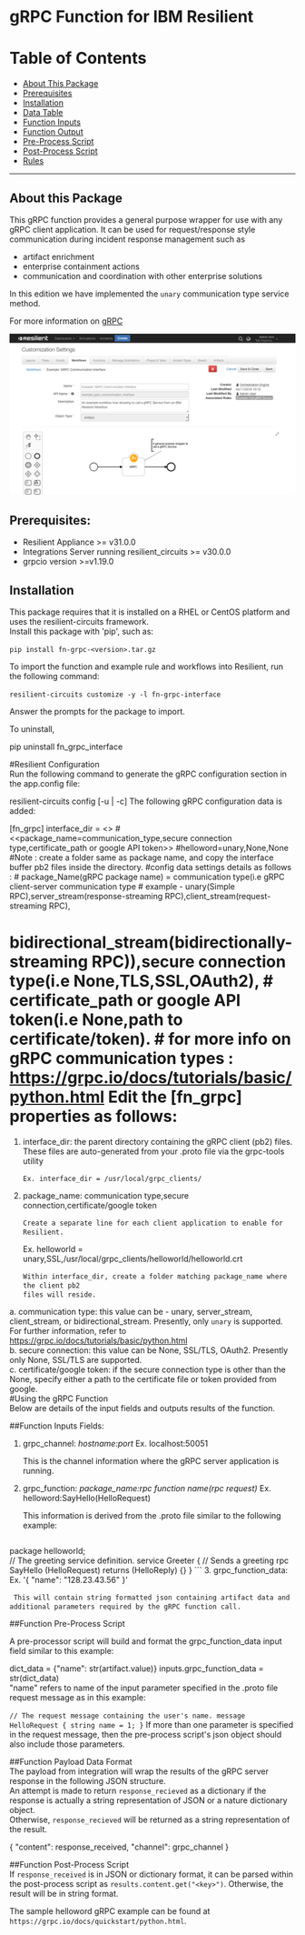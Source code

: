 # gRPC Function for IBM Resilient

# Table of Contents  
 - [About This Package](#about-this-package)
 - [Prerequisites](#prerequisites)
 - [Installation](#installation)
 - [Data Table](#data-table)
 - [Function Inputs](#function-inputs)
 - [Function Output](#function-output)
 - [Pre-Process Script](#pre-process-script)
 - [Post-Process Script](#post-process-script)
 - [Rules](#rules)
 ---
 
## About this Package 
  
This gRPC function provides a general purpose wrapper for use with any gRPC client application. It can be used for request/response style communication during incident response management such as   
  
* artifact enrichment  
* enterprise containment actions  
* communication and coordination with other enterprise solutions  
  
In this edition we have implemented the `unary` communication type service method.  
  
For more information on [gRPC](https://grpc.io/docs/)  
  
![screenshot](./screenshots/1.png)

## Prerequisites:  
  
* Resilient Appliance >= v31.0.0
* Integrations Server running resilient_circuits >= v30.0.0
* grpcio version >=v1.19.0 
  
## Installation 
This package requires that it is installed on a RHEL or CentOS platform and uses the resilient-circuits framework.  
Install this package with 'pip', such as:  
  
`pip install fn-grpc-<version>.tar.gz`  
  
To import the function and example rule and workflows into Resilient, run the following command:  
  
`resilient-circuits customize -y -l fn-grpc-interface`  
  
Answer the prompts for the package to import.  
  
To uninstall,  
  
 pip uninstall fn_grpc_interface  
  
#Resilient Configuration  
  Run the following command to generate the gRPC configuration section in the app.config file:  
  
 resilient-circuits config [-u | -c] The following gRPC configuration data is added:  
     
 [fn_grpc] interface_dir = <<path to interface buffer pb2 files parent directory>> #<<package_name=communication_type,secure connection type,certificate_path or google API token>> #helloword=unary,None,None #Note : create a folder same as package name, and copy the interface buffer pb2 files inside the directory. #config data settings details as follows : #       package_Name(gRPC package name) = communication type(i.e gRPC client-server communication type    #       example - unary(Simple RPC),server_stream(response-streaming RPC),client_stream(request-streaming RPC),  
 #       bidirectional_stream(bidirectionally-streaming RPC)),secure connection type(i.e None,TLS,SSL,OAuth2), #       certificate_path or google API token(i.e None,path to certificate/token). #       for more info on gRPC communication types : https://grpc.io/docs/tutorials/basic/python.html Edit the [fn_grpc] properties as follows:  
    
 1. interface_dir:  the parent directory containing the gRPC client (pb2) files. These files are auto-generated from your .proto file via the grpc-tools utility  
          
        Ex. interface_dir = /usr/local/grpc_clients/  
          
 2. package_name: communication type,secure connection,certificate/google token  
          
        Create a separate line for each client application to enable for Resilient.  
  
       Ex. helloworld = unary,SSL,/usr/local/grpc_clients/helloworld/helloworld.crt  
          
        Within interface_dir, create a folder matching package_name where the client pb2   
        files will reside.  
          
 a. communication type: this value can be - unary, server_stream, client_stream, or bidirectional_stream. Presently, only `unary` is supported.         For further information, refer to https://grpc.io/docs/tutorials/basic/python.html  
       b. secure connection: this value can be None, SSL/TLS, OAuth2. Presently only None, SSL/TLS are supported.  
       c. certificate/google token: if the secure connection type is other than the None, specify either a path to the certificate file or token provided from google.  
  #Using the gRPC Function  
Below are details of the input fields and outputs results of the function.  
  
##Function Inputs Fields:  
  
 1. grpc_channel: *hostname:port* Ex. localhost:50051   
       
     This is the channel information where the gRPC server application is running.  
 2. grpc_function: *package_name:rpc function name(rpc request)* Ex. helloword:SayHello(HelloRequest)   
  
     This information is derived from the .proto file similar to the following example:  
       
     ```  
 package helloworld;  
 // The greeting service definition. service Greeter { // Sends a greeting rpc SayHello (HelloRequest) returns (HelloReply) {} } ``` 3. grpc\_function\_data: Ex. '{ "name": "128.23.43.56" }'   
       
     This will contain string formatted json containing artifact data and additional parameters required by the gRPC function call.  
       
##Function Pre-Process Script  
  
A pre-processor script will build and format the grpc\_function\_data input field similar to this example:  
  
      
 dict_data = {"name": str(artifact.value)} inputs.grpc_function_data = str(dict_data)      
 "name" refers to name of the input parameter specified in the .proto file request message as in this example:  
     
 ``` // The request message containing the user's name. message HelloRequest { string name = 1; } ```  If more than one parameter is specified in the request message, then the pre-process script's json object should also include those parameters.  
      
##Function Payload Data Format  
The payload from integration will wrap the results of the gRPC server response in the following JSON structure.  
An attempt is made to return `response_recieved` as a dictionary if the response is actually a string representation of JSON or a nature dictionary object.   
Otherwise, `response_recieved` will be returned as a string representation of the result.  
  
 { "content": response_received, "channel": grpc_channel }  
  
##Function Post-Process Script  
If `response_received` is in JSON or dictionary format, it can be parsed within the post-process script as `results.content.get("<key>")`. Otherwise, the result will be in string format.   
  
The sample helloword gRPC example can be found at `https://grpc.io/docs/quickstart/python.html`.